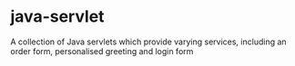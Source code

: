 # java-servlet
A collection of Java servlets which provide varying services, including an order form, personalised greeting and login form
